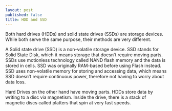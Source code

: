 ```yaml
---
layout: post
published: false
title: HDD and SSD
---
```

Both hard drives (HDDs) and solid state drives (SSDs) are storage devices.  While both serve the same purpose, their methods are very different.
 
A Solid state drive (SSD) is a non-volatile storage device.  SSD stands for Solid State Disk, which it means storage that doesn’t require moving parts. SSDs use motionless technology called NAND flash memory and the data is stored in cells. SSD was originally RAM-based before using Flash instead.   SSD uses non-volatile memory for storing and accessing data, which means SSD doesn’t require continuous power, therefore not having to worry about data loss.
 
Hard Drives on the other hand have moving parts.  HDDs store data by writing to a disc via magnetism.  Inside the drive, there is a stack of magnetic discs called platters that spin at very fast speeds.
